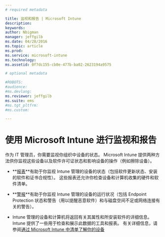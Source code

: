 ```yaml
---
# required metadata

title: 监视和报告 | Microsoft Intune
description:
keywords:
author: Nbigman
manager: jeffgilb
ms.date: 04/28/2016
ms.topic: article
ms.prod:
ms.service: microsoft-intune
ms.technology:
ms.assetid: 0f7dc155-cb8e-477b-ba02-2623194a9575

# optional metadata

#ROBOTS:
#audience:
#ms.devlang:
ms.reviewer: jeffgilb
ms.suite: ems
#ms.tgt_pltfrm:
#ms.custom:

---
```


# 使用 Microsoft Intune 进行监视和报告
作为 IT 管理员，你需要监视你组织中设备的状态。 Microsoft Intune 提供两种方法供你监视这些设备以及软件许可证状态和影响设备的操作（例如擦除设备）。

-   **[报表](understand-microsoft-intune-operations-by-using-reports.md)**有助于你监视 Intune 管理的设备的状态（包括软件更新状态、安装的软件和证书合规性）。 
     这些报表还允许你检查设备和计算机收集的硬件和软件清单。

-   **[警报](get-notified-by-microsoft-intune-alerts.md)**有助于你监视 Intune 管理的设备的运行状况（包括 Endpoint Protection 状态和警告（用以提醒恶意软件）和与磁盘空间不足或网络连接有关的警告）。

-   Intune 管理的设备和计算机将返回有关其属性和所安装软件的详细信息。  Intune 提供了一些用于检查和展示此数据的工具和报表。 有关详细信息，请参阅[通过 Microsoft Intune 中清单了解你的设备](understand-your-devices-with-inventory-in-microsoft-intune.md)



<!--HONumber=May16_HO2-->


